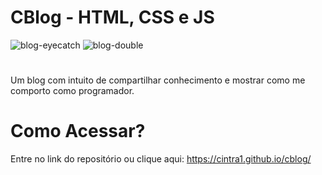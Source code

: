 # CBlog - HTML, CSS e JS

![blog-eyecatch](https://github.com/cintra1/cblog/assets/101955322/2b40ec64-3667-43eb-890a-11cb2e9cbcd6)
![blog-double](https://github.com/cintra1/cblog/assets/101955322/7cf33722-9a6e-451a-954b-6a6638b0238a)


#
Um blog com intuito de compartilhar conhecimento e mostrar como me comporto como programador.

# Como Acessar?
Entre no link do repositório ou clique aqui: https://cintra1.github.io/cblog/
